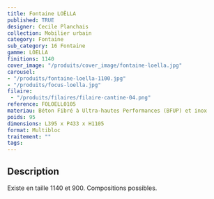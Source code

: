 ```yaml
---
title: Fontaine LOËLLA 
published: TRUE
designer: Cecile Planchais
collection: Mobilier urbain
category: Fontaine
sub_category: 16 Fontaine
gamme: LOELLA
finitions: 1140
cover_image: "/produits/cover_image/fontaine-loella.jpg"
carousel: 
- "/produits/fontaine-loella-1100.jpg"
- "/produits/focus-loella.jpg"
filaire: 
 - "/produits/filaires/filaire-cantine-04.png"
reference: FOLOELL0105
materiau: Béton Fibré à Ultra-hautes Performances (BFUP) et inox
poids: 95
dimensions: L395 x P433 x H1105 
format: Multibloc
traitement: ""
tags: 
---
```


## Description

Existe en taille 1140 et 900. Compositions possibles.
